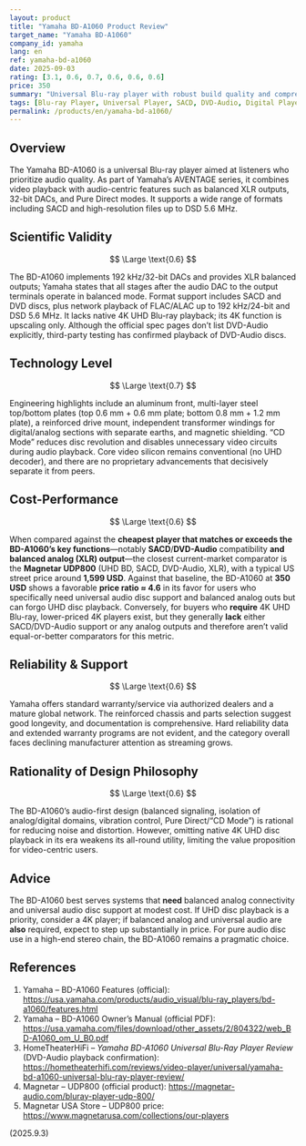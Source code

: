 ```yaml
---
layout: product
title: "Yamaha BD-A1060 Product Review"
target_name: "Yamaha BD-A1060"
company_id: yamaha
lang: en
ref: yamaha-bd-a1060
date: 2025-09-03
rating: [3.1, 0.6, 0.7, 0.6, 0.6, 0.6]
price: 350
summary: "Universal Blu-ray player with robust build quality and comprehensive format support, but lacks 4K Blu-ray capability; cost-performance depends on need for analog balanced audio and universal audio disc support"
tags: [Blu-ray Player, Universal Player, SACD, DVD-Audio, Digital Player, Home Theater]
permalink: /products/en/yamaha-bd-a1060/
---
```


## Overview

The Yamaha BD-A1060 is a universal Blu-ray player aimed at listeners who prioritize audio quality. As part of Yamaha’s AVENTAGE series, it combines video playback with audio-centric features such as balanced XLR outputs, 32-bit DACs, and Pure Direct modes. It supports a wide range of formats including SACD and high-resolution files up to DSD 5.6 MHz.

## Scientific Validity

$$ \Large \text{0.6} $$

The BD-A1060 implements 192 kHz/32-bit DACs and provides XLR balanced outputs; Yamaha states that all stages after the audio DAC to the output terminals operate in balanced mode. Format support includes SACD and DVD discs, plus network playback of FLAC/ALAC up to 192 kHz/24-bit and DSD 5.6 MHz. It lacks native 4K UHD Blu-ray playback; its 4K function is upscaling only. Although the official spec pages don’t list DVD-Audio explicitly, third-party testing has confirmed playback of DVD-Audio discs.

## Technology Level

$$ \Large \text{0.7} $$

Engineering highlights include an aluminum front, multi-layer steel top/bottom plates (top 0.6 mm + 0.6 mm plate; bottom 0.8 mm + 1.2 mm plate), a reinforced drive mount, independent transformer windings for digital/analog sections with separate earths, and magnetic shielding. “CD Mode” reduces disc revolution and disables unnecessary video circuits during audio playback. Core video silicon remains conventional (no UHD decoder), and there are no proprietary advancements that decisively separate it from peers.

## Cost-Performance

$$ \Large \text{0.6} $$

When compared against the **cheapest player that matches or exceeds the BD-A1060’s key functions**—notably **SACD**/**DVD-Audio** compatibility **and** **balanced analog (XLR) output**—the closest current-market comparator is the **Magnetar UDP800** (UHD BD, SACD, DVD-Audio, XLR), with a typical US street price around **1,599 USD**. Against that baseline, the BD-A1060 at **350 USD** shows a favorable **price ratio ≈ 4.6** in its favor for users who specifically need universal audio disc support and balanced analog outs but can forgo UHD disc playback. Conversely, for buyers who **require** 4K UHD Blu-ray, lower-priced 4K players exist, but they generally **lack** either SACD/DVD-Audio support or any analog outputs and therefore aren’t valid equal-or-better comparators for this metric.

## Reliability & Support

$$ \Large \text{0.6} $$

Yamaha offers standard warranty/service via authorized dealers and a mature global network. The reinforced chassis and parts selection suggest good longevity, and documentation is comprehensive. Hard reliability data and extended warranty programs are not evident, and the category overall faces declining manufacturer attention as streaming grows.

## Rationality of Design Philosophy

$$ \Large \text{0.6} $$

The BD-A1060’s audio-first design (balanced signaling, isolation of analog/digital domains, vibration control, Pure Direct/“CD Mode”) is rational for reducing noise and distortion. However, omitting native 4K UHD disc playback in its era weakens its all-round utility, limiting the value proposition for video-centric users.

## Advice

The BD-A1060 best serves systems that **need** balanced analog connectivity and universal audio disc support at modest cost. If UHD disc playback is a priority, consider a 4K player; if balanced analog and universal audio are **also** required, expect to step up substantially in price. For pure audio disc use in a high-end stereo chain, the BD-A1060 remains a pragmatic choice.

## References

1. Yamaha – BD-A1060 Features (official): https://usa.yamaha.com/products/audio_visual/blu-ray_players/bd-a1060/features.html  
2. Yamaha – BD-A1060 Owner’s Manual (official PDF): https://usa.yamaha.com/files/download/other_assets/2/804322/web_BD-A1060_om_U_B0.pdf  
3. HomeTheaterHiFi – *Yamaha BD-A1060 Universal Blu-Ray Player Review* (DVD-Audio playback confirmation): https://hometheaterhifi.com/reviews/video-player/universal/yamaha-bd-a1060-universal-blu-ray-player-review/  
4. Magnetar – UDP800 (official product): https://magnetar-audio.com/bluray-player-udp-800/  
5. Magnetar USA Store – UDP800 price: https://www.magnetarusa.com/collections/our-players


(2025.9.3)